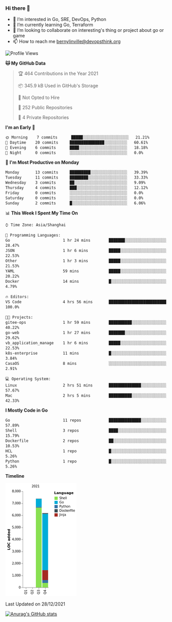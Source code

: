 ### Hi there 👋

- 👀 I’m interested in Go, SRE, DevOps, Python
- 🌱 I’m currently learning Go, Terraform
- 👯 I’m looking to collaborate on interesting's thing or project about go or game
- 📫 How to reach me bernylinville@devopsthink.org

<!--START_SECTION:waka-->
![Profile Views](http://img.shields.io/badge/Profile%20Views-3-blue)

**🐱 My GitHub Data** 

> 🏆 464 Contributions in the Year 2021
 > 
> 📦 345.9 kB Used in GitHub's Storage 
 > 
> 🚫 Not Opted to Hire
 > 
> 📜 252 Public Repositories 
 > 
> 🔑 4 Private Repositories  
 > 
**I'm an Early 🐤** 

```text
🌞 Morning    7 commits      █████░░░░░░░░░░░░░░░░░░░░   21.21% 
🌆 Daytime    20 commits     ███████████████░░░░░░░░░░   60.61% 
🌃 Evening    6 commits      ████░░░░░░░░░░░░░░░░░░░░░   18.18% 
🌙 Night      0 commits      ░░░░░░░░░░░░░░░░░░░░░░░░░   0.0%

```
📅 **I'm Most Productive on Monday** 

```text
Monday       13 commits     █████████░░░░░░░░░░░░░░░░   39.39% 
Tuesday      11 commits     ████████░░░░░░░░░░░░░░░░░   33.33% 
Wednesday    3 commits      ██░░░░░░░░░░░░░░░░░░░░░░░   9.09% 
Thursday     4 commits      ███░░░░░░░░░░░░░░░░░░░░░░   12.12% 
Friday       0 commits      ░░░░░░░░░░░░░░░░░░░░░░░░░   0.0% 
Saturday     0 commits      ░░░░░░░░░░░░░░░░░░░░░░░░░   0.0% 
Sunday       2 commits      █░░░░░░░░░░░░░░░░░░░░░░░░   6.06%

```


📊 **This Week I Spent My Time On** 

```text
⌚︎ Time Zone: Asia/Shanghai

💬 Programming Languages: 
Go                       1 hr 24 mins        ███████░░░░░░░░░░░░░░░░░░   28.47% 
JSON                     1 hr 6 mins         █████░░░░░░░░░░░░░░░░░░░░   22.53% 
Other                    1 hr 3 mins         █████░░░░░░░░░░░░░░░░░░░░   21.53% 
YAML                     59 mins             █████░░░░░░░░░░░░░░░░░░░░   20.22% 
Docker                   14 mins             █░░░░░░░░░░░░░░░░░░░░░░░░   4.79%

🔥 Editors: 
VS Code                  4 hrs 56 mins       █████████████████████████   100.0%

🐱‍💻 Projects: 
gitee-ops                1 hr 59 mins        ██████████░░░░░░░░░░░░░░░   40.22% 
go-web                   1 hr 27 mins        ███████░░░░░░░░░░░░░░░░░░   29.62% 
vb_application_manage    1 hr 6 mins         █████░░░░░░░░░░░░░░░░░░░░   22.53% 
k8s-enterprise           11 mins             █░░░░░░░░░░░░░░░░░░░░░░░░   3.84% 
CasaOS                   8 mins              ░░░░░░░░░░░░░░░░░░░░░░░░░   2.91%

💻 Operating System: 
Linux                    2 hrs 51 mins       ██████████████░░░░░░░░░░░   57.67% 
Mac                      2 hrs 5 mins        ██████████░░░░░░░░░░░░░░░   42.33%

```

**I Mostly Code in Go** 

```text
Go                       11 repos            ██████████████░░░░░░░░░░░   57.89% 
Shell                    3 repos             ████░░░░░░░░░░░░░░░░░░░░░   15.79% 
Dockerfile               2 repos             ██░░░░░░░░░░░░░░░░░░░░░░░   10.53% 
HCL                      1 repo              █░░░░░░░░░░░░░░░░░░░░░░░░   5.26% 
Python                   1 repo              █░░░░░░░░░░░░░░░░░░░░░░░░   5.26%

```


**Timeline**

![Chart not found](https://raw.githubusercontent.com/bernylinville/bernylinville/main/charts/bar_graph.png) 


 Last Updated on 28/12/2021
<!--END_SECTION:waka-->

[![Anurag's GitHub stats](https://github-readme-stats.vercel.app/api?username=bernylinville)](https://github.com/anuraghazra/github-readme-stats)


<!--
**kylechou-dunk/kylechou-dunk** is a ✨ _special_ ✨ repository because its `README.md` (this file) appears on your GitHub profile.

Here are some ideas to get you started:

- 🔭 I’m currently working on ...
- 🌱 I’m currently learning ...
- 👯 I’m looking to collaborate on ...
- 🤔 I’m looking for help with ...
- 💬 Ask me about ...
- 📫 How to reach me: ...
- 😄 Pronouns: ...
- ⚡ Fun fact: ...
-->
